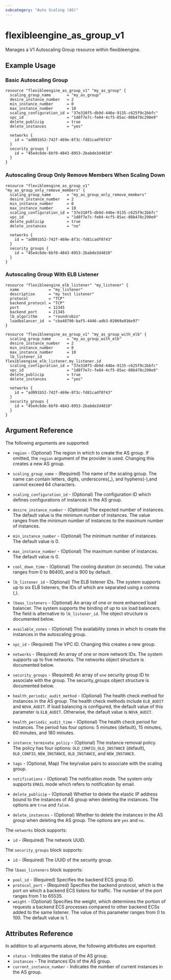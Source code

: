 ```yaml
---
subcategory: "Auto Scaling (AS)"
---
```


# flexibleengine_as_group_v1

Manages a V1 Autoscaling Group resource within flexibleengine.

## Example Usage

### Basic Autoscaling Group

```hcl
resource "flexibleengine_as_group_v1" "my_as_group" {
  scaling_group_name       = "my_as_group"
  desire_instance_number   = 2
  min_instance_number      = 0
  max_instance_number      = 10
  scaling_configuration_id = "37e310f5-db9d-446e-9135-c625f9c2bbfc"
  vpc_id                   = "1d8f7e7c-fe04-4cf5-85ac-08b478c290e9"
  delete_publicip          = true
  delete_instances         = "yes"

  networks {
    id = "ad091b52-742f-469e-8f3c-fd81cadf0743"
  }
  security_groups {
    id = "45e4c6de-6bf0-4843-8953-2babde3d4810"
  }
}
```

### Autoscaling Group Only Remove Members When Scaling Down

```hcl
resource "flexibleengine_as_group_v1" "my_as_group_only_remove_members" {
  scaling_group_name       = "my_as_group_only_remove_members"
  desire_instance_number   = 2
  min_instance_number      = 0
  max_instance_number      = 10
  scaling_configuration_id = "37e310f5-db9d-446e-9135-c625f9c2bbfc"
  vpc_id                   = "1d8f7e7c-fe04-4cf5-85ac-08b478c290e9"
  delete_publicip          = true
  delete_instances         = "no"

  networks {
    id = "ad091b52-742f-469e-8f3c-fd81cadf0743"
  }
  security_groups {
    id = "45e4c6de-6bf0-4843-8953-2babde3d4810"
  }
}
```

### Autoscaling Group With ELB Listener

```hcl
resource "flexibleengine_elb_listener" "my_listener" {
  name             = "my_listener"
  description      = "my test listener"
  protocol         = "TCP"
  backend_protocol = "TCP"
  port             = 12345
  backend_port     = 21345
  lb_algorithm     = "roundrobin"
  loadbalancer_id  = "cba48790-baf5-4446-adb3-02069a916e97"
}

resource "flexibleengine_as_group_v1" "my_as_group_with_elb" {
  scaling_group_name       = "my_as_group_with_elb"
  desire_instance_number   = 2
  min_instance_number      = 0
  max_instance_number      = 10
  lb_listener_id           = flexibleengine_elb_listener.my_listener.id
  scaling_configuration_id = "37e310f5-db9d-446e-9135-c625f9c2bbfc"
  vpc_id                   = "1d8f7e7c-fe04-4cf5-85ac-08b478c290e9"
  delete_publicip          = true
  delete_instances         = "yes"

  networks {
    id = "ad091b52-742f-469e-8f3c-fd81cadf0743"
  }
  security_groups {
    id = "45e4c6de-6bf0-4843-8953-2babde3d4810"
  }
}
```

## Argument Reference

The following arguments are supported:

* `region` - (Optional) The region in which to create the AS group. If
    omitted, the `region` argument of the provider is used. Changing this
    creates a new AS group.

* `scaling_group_name` - (Required) The name of the scaling group. The name can contain letters,
    digits, underscores(_), and hyphens(-),and cannot exceed 64 characters.

* `scaling_configuration_id` - (Optional) The configuration ID which defines
    configurations of instances in the AS group.

* `desire_instance_number` - (Optional) The expected number of instances. The default
    value is the minimum number of instances. The value ranges from the minimum number of
    instances to the maximum number of instances.

* `min_instance_number` - (Optional) The minimum number of instances.
    The default value is 0.

* `max_instance_number` - (Optional) The maximum number of instances.
    The default value is 0.

* `cool_down_time` - (Optional) The cooling duration (in seconds). The value ranges
    from 0 to 86400, and is 900 by default.

* `lb_listener_id` - (Optional) The ELB listener IDs. The system supports up to
    six ELB listeners, the IDs of which are separated using a comma (,).

* `lbaas_listeners` - (Optional) An array of one or more enhanced load balancer.
    The system supports the binding of up to six load balancers. The field is
    alternative to `lb_listener_id`.  The object structure is documented below.

* `available_zones` - (Optional) The availability zones in which to create
    the instances in the autoscaling group.

* `vpc_id` - (Required) The VPC ID. Changing this creates a new group.

* `networks` - (Required) An array of one or more network IDs.
    The system supports up to five networks. The networks object structure
    is documented below.

* `security_groups` - (Required) An array of `one` security group ID to
    associate with the group. The security_groups object structure is
    documented below.

* `health_periodic_audit_method` - (Optional) The health check method for instances
    in the AS group. The health check methods include `ELB_AUDIT` and `NOVA_AUDIT`.
    If load balancing is configured, the default value of this parameter is `ELB_AUDIT`.
    Otherwise, the default value is `NOVA_AUDIT`.

* `health_periodic_audit_time` - (Optional) The health check period for instances.
    The period has four options: 5 minutes (default), 15 minutes, 60 minutes, and 180 minutes.

* `instance_terminate_policy` - (Optional) The instance removal policy. The policy has
    four options: `OLD_CONFIG_OLD_INSTANCE` (default), `OLD_CONFIG_NEW_INSTANCE`,
    `OLD_INSTANCE`, and `NEW_INSTANCE`.

* `tags` - (Optional, Map) The key/value pairs to associate with the scaling group.

* `notifications` - (Optional) The notification mode. The system only supports `EMAIL`
    mode which refers to notification by email.

* `delete_publicip` - (Optional) Whether to delete the elastic IP address bound to the
    instances of AS group when deleting the instances. The options are `true` and `false`.

* `delete_instances` - (Optional) Whether to delete the instances in the AS group
    when deleting the AS group. The options are `yes` and `no`.

The `networks` block supports:

* `id` - (Required) The network UUID.

The `security_groups` block supports:

* `id` - (Required) The UUID of the security group.

The `lbaas_listeners` block supports:

* `pool_id` - (Required) Specifies the backend ECS group ID.
* `protocol_port` - (Required) Specifies the backend protocol, which is the port on which
  a backend ECS listens for traffic. The number of the port ranges from 1 to 65535.
* `weight` - (Optional) Specifies the weight, which determines the portion of requests a
  backend ECS processes compared to other backend ECSs added to the same listener. The value
  of this parameter ranges from 0 to 100. The default value is 1.

## Attributes Reference

In addition to all arguments above, the following attributes are exported:

* `status` - Indicates the status of the AS group.
* `instances` - The instances IDs of the AS group.
* `current_instance_number` - Indicates the number of current instances in the AS group.
